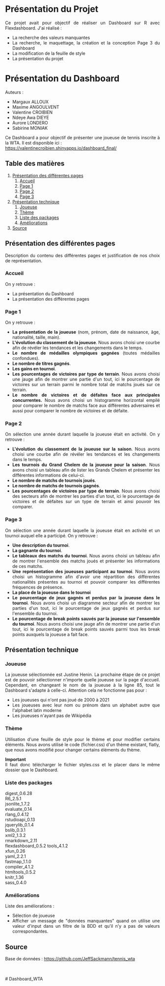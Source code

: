 Présentation du Projet
===================================

<div style="text-align: justify"> 

Ce projet avait pour objectif de réaliser un Dashboard sur R avec Flexdashboard. J'ai réalisé : 

* La recherche des valeurs manquantes
* La recherche, le maquettage, la création et la conception Page 3 du Dashboard
* La modification de la feuille de style
* La présentation du projet

Présentation du Dashboard
===================================

 
Auteurs : 

* Margaux ALLOUX 
* Maxime ANGOULVENT 
* Valentine CROIBIEN 
* Ndeye Awa DIEYE 
* Aurore LONDERO 
* Sabirine MONIAK 

Ce Dashboard a pour objectif de présenter une joueuse de tennis inscrite à la WTA. Il est disponible ici :  
https://valentinecroibien.shinyapps.io/dashboard_final/ 

## Table des matières
1. [Présentation des différentes pages](#presenteation_page)
    1. [Accueil](#1.1)
    2. [Page 1](#1.2)
    3. [Page 2](#1.3)
    4. [Page 3](#1.4)
2. [Présentation technique](#presenteation_tech)
    1. [Joueuse](#2.1)
    2. [Thème](#2.2)
    3. [Liste des packages](#2.3)
    4. [Améliorations](#2.4)
1. [Source](#source)


##  **Présentation des différentes pages** <a name="presenteation_page"></a>

Description du contenu des différentes pages et justification de nos choix de représentation.

### Accueil <a name="1.1"></a>

On y retrouve : 

* La présentation du Dashboard
* La présentation des différentes pages 

### Page 1 <a name="1.2"></a>

On y retrouve : 

* **La présentation de la joueuse** (nom, prénom, date de naissance, âge, nationalité, taille, main). 
* **L'évolution du classement de la joueuse**. Nous avons choisi une courbe afin de révéler les tendances et les changements dans le temps. 
* **Le nombre de médailles olympiques gagnées** (toutes médailles confondues).
* **Le nombre de titres gagnés**.
* **Les gains en tournoi**.
* **Les pourcentages de victoires par type de terrain**. Nous avons choisi une jauge afin de montrer une partie d'un tout, ici le pourcentage de victoires sur un terrain parmi le nombre total de matchs joués sur ce terrain.
* **Le nombre de victoires et de défaites face aux principales concurrentes.** Nous avons choisi un histogramme horizontal empilé pour comparer le nombre de matchs face aux différentes adversaires et aussi pour comparer le nombre de victoires et de défaite. 

### Page 2 <a name="1.3"></a>

On sélection une année durant laquelle la joueuse était en activité.
On y retrouve : 

* **L'évolution du classement de la joueuse sur la saison**. Nous avons choisi une courbe afin de révéler les tendances et les changements dans le temps. 
* **Les tournois du Grand Chelem de la joueuse pour la saison**. Nous avons choisi un tableau afin de lister les Grands Chelem et présenter les différentes informations de celui-ci.
* **Le nombre de matchs de tournois joués**.
* **Le nombre de matchs de tournois gagnés**.
* **Les pourcentages de victoires par type de terrain**. Nous avons choisi des secteurs afin de montrer les parties d'un tout, ici le pourcentage de victoires et de défaites sur un type de terrain et ainsi pouvoir les comparer. 

### Page 3  <a name="1.3"></a>

On sélection une année durant laquelle la joueuse était en activité et un tournoi auquel elle a participé.
On y retrouve : 

* **Une description du tournoi**.
* **La gagnante du tournoi**.
* **Le tableaux des matchs du tournoi**. Nous avons choisi un tableau afin de montrer l'ensemble des matchs joués et présenter les informations de ces matchs. 
* **Une représentation des joueuses participant au tournoi**. Nous avons choisi un histogramme afin d'avoir une répartition des différentes nationalités présentes au tournoi et pouvoir comparer les différentes fréquences de présence.
* **La place de la joueuse dans le tournoi**
* **Le pourcentage de jeux gagnés et perdus par la joueuse dans le tournoi**. Nous avons choisi un diagramme secteur afin de montrer les parties d'un tout, ici le pourcentage de jeux gagnés et perdus sur l'ensemble du tournoi.
* **Le pourcentage de break points sauvés par la joueuse sur l'ensemble du tournoi**. Nous avons choisi une jauge afin de montrer une partie d'un tout, ici le pourcentage de break points sauvés parmi tous les break points auxquels la joueuse a fait face. 

## **Présentation technique** <a name="presenteation_tech"></a>

### Joueuse <a name="2.1"></a>

La joueuse sélectionnée est Justine Henin. La prochaine étape de ce projet est de pouvoir sélectionner n'importe quelle joueuse sur la page d'accueil. Cependant, en changeant le nom de la joueuse à la ligne 85, tout le Dashboard s'adapte à celle-ci. Attention cela ne fonctionne pas pour : 

* Les joueuses qui n'ont pas joué de 2000 à 2021
* Les joueuses avec leur nom ou prénom dans un alphabet autre que l'alphabet latin moderne
* Les joueuses n'ayant pas de Wikipédia

### Thème <a name="2.2"></a>

Utilisation d'une feuille de style pour le thème et pour modifier certains éléments. Nous avons utilisé le code (fichier.css) d'un thème existant, flatly, que nous avons modifié pour changer certains éléments du thème.

**Important** <br>
Il faut donc télécharger le fichier styles.css et le placer dans le même dossier que le Dashboard.

### Liste des packages <a name="2.3"></a>

digest_0.6.28       
R6_2.5.1          
jsonlite_1.7.2      
evaluate_0.14       
rlang_0.4.12        
rstudioapi_0.13     
jquerylib_0.1.4     
bslib_0.3.1        
xml2_1.3.2          
rmarkdown_2.11      
flexdashboard_0.5.2 
tools_4.1.2         
xfun_0.26           
yaml_2.2.1          
fastmap_1.1.0       
compiler_4.1.2     
htmltools_0.5.2     
knitr_1.36          
sass_0.4.0

### Améliorations <a name="2.4"></a>

Liste des améliorations : 

* Sélection de joueuse
* Afficher un message de "données manquantes" quand on utilise une valeur d'input dans un filtre de la BDD et qu'il n'y a pas de valeurs correspondantes.


## **Source** <a name="source"></a>

Base de données : 
https://github.com/JeffSackmann/tennis_wta

<br>
<br>

</div> 
# Dashboard_WTA
